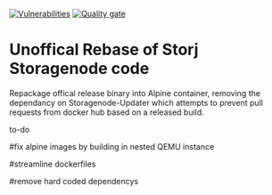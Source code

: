 [![Vulnerabilities](https://sonarcloud.io/api/project_badges/measure?project=CutieePie-bit_storj-unofficial&metric=vulnerabilities)](https://sonarcloud.io/summary/new_code?id=CutieePie-bit_storj-unofficial) [![Quality gate](https://sonarcloud.io/api/project_badges/quality_gate?project=CutieePie-bit_storj-unofficial)](https://sonarcloud.io/summary/new_code?id=CutieePie-bit_storj-unofficial)

# Unoffical Rebase of Storj Storagenode code

Repackage offical release binary into Alpine container, removing the dependancy on Storagenode-Updater which attempts to prevent pull requests from docker hub based on a released build.

to-do

#fix alpine images by building in nested QEMU instance<p>
#streamline dockerfiles<p>
#remove hard coded dependencys
